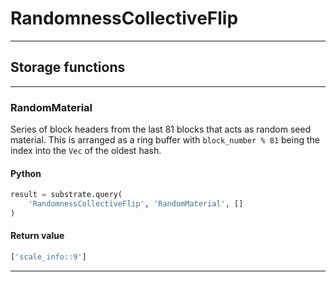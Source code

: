
# RandomnessCollectiveFlip

---------
## Storage functions

---------
### RandomMaterial
 Series of block headers from the last 81 blocks that acts as random seed material. This
 is arranged as a ring buffer with `block_number % 81` being the index into the `Vec` of
 the oldest hash.

#### Python
```python
result = substrate.query(
    'RandomnessCollectiveFlip', 'RandomMaterial', []
)
```

#### Return value
```python
['scale_info::9']
```
---------